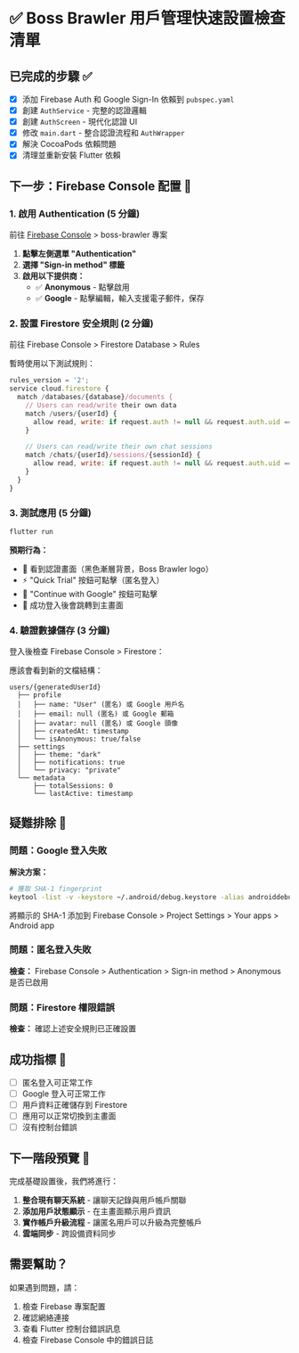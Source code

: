 # ✅ Boss Brawler 用戶管理快速設置檢查清單

## 已完成的步驟 ✅

- [x] 添加 Firebase Auth 和 Google Sign-In 依賴到 `pubspec.yaml`
- [x] 創建 `AuthService` - 完整的認證邏輯
- [x] 創建 `AuthScreen` - 現代化認證 UI
- [x] 修改 `main.dart` - 整合認證流程和 `AuthWrapper`
- [x] 解決 CocoaPods 依賴問題
- [x] 清理並重新安裝 Flutter 依賴

## 下一步：Firebase Console 配置 🔧

### 1. 啟用 Authentication (5 分鐘)
前往 [Firebase Console](https://console.firebase.google.com) > boss-brawler 專案

1. **點擊左側選單 "Authentication"**
2. **選擇 "Sign-in method" 標籤**
3. **啟用以下提供商：**
   - ✅ **Anonymous** - 點擊啟用
   - ✅ **Google** - 點擊編輯，輸入支援電子郵件，保存

### 2. 設置 Firestore 安全規則 (2 分鐘)
前往 Firebase Console > Firestore Database > Rules

暫時使用以下測試規則：
```javascript
rules_version = '2';
service cloud.firestore {
  match /databases/{database}/documents {
    // Users can read/write their own data
    match /users/{userId} {
      allow read, write: if request.auth != null && request.auth.uid == userId;
    }
    
    // Users can read/write their own chat sessions
    match /chats/{userId}/sessions/{sessionId} {
      allow read, write: if request.auth != null && request.auth.uid == userId;
    }
  }
}
```

### 3. 測試應用 (5 分鐘)

```bash
flutter run
```

**預期行為：**
- 🎯 看到認證畫面（黑色漸層背景，Boss Brawler logo）
- ⚡ "Quick Trial" 按鈕可點擊（匿名登入）
- 🔗 "Continue with Google" 按鈕可點擊
- 📱 成功登入後會跳轉到主畫面

### 4. 驗證數據儲存 (3 分鐘)

登入後檢查 Firebase Console > Firestore：

應該會看到新的文檔結構：
```
users/{generatedUserId}
  ├── profile
  │   ├── name: "User" (匿名) 或 Google 用戶名
  │   ├── email: null (匿名) 或 Google 郵箱
  │   ├── avatar: null (匿名) 或 Google 頭像
  │   ├── createdAt: timestamp
  │   └── isAnonymous: true/false
  ├── settings
  │   ├── theme: "dark"
  │   ├── notifications: true
  │   └── privacy: "private"
  └── metadata
      ├── totalSessions: 0
      └── lastActive: timestamp
```

## 疑難排除 🐛

### 問題：Google 登入失敗
**解決方案：**
```bash
# 獲取 SHA-1 fingerprint
keytool -list -v -keystore ~/.android/debug.keystore -alias androiddebugkey -storepass android -keypass android
```
將顯示的 SHA-1 添加到 Firebase Console > Project Settings > Your apps > Android app

### 問題：匿名登入失敗
**檢查：** Firebase Console > Authentication > Sign-in method > Anonymous 是否已啟用

### 問題：Firestore 權限錯誤
**檢查：** 確認上述安全規則已正確設置

## 成功指標 🎯

- [ ] 匿名登入可正常工作
- [ ] Google 登入可正常工作  
- [ ] 用戶資料正確儲存到 Firestore
- [ ] 應用可以正常切換到主畫面
- [ ] 沒有控制台錯誤

## 下一階段預覽 🚀

完成基礎設置後，我們將進行：

1. **整合現有聊天系統** - 讓聊天記錄與用戶帳戶關聯
2. **添加用戶狀態顯示** - 在主畫面顯示用戶資訊
3. **實作帳戶升級流程** - 讓匿名用戶可以升級為完整帳戶
4. **雲端同步** - 跨設備資料同步

## 需要幫助？

如果遇到問題，請：
1. 檢查 Firebase 專案配置
2. 確認網絡連接
3. 查看 Flutter 控制台錯誤訊息
4. 檢查 Firebase Console 中的錯誤日誌 
